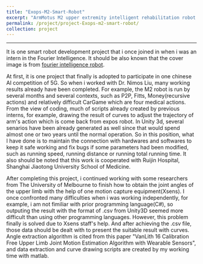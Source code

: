 ```yaml
---
title: "Exops-M2-Smart-Robot"
excerpt: "ArmMotus M2 upper extremity intelligent rehabilitation robot development<br/><img src='/images/Exops-m2-Smart-Robot.png'>"
permalink: /project/project-Exops-m2-smart-robot/
collection: project
---
```


------

It is one smart robot development project that i once joined in when i was an intern in the Fourier Intelligence. It should be also known that the cover image is from [fourier intelligence robot](https://www.fitness-gaming.com/news/health-and-rehab/fourier-m2-enhances-every-stage-of-neurological-rehabilitation.html).

At first, it is one project that finally is adopted to participate in one chinese AI competition of 5G. So when i worked with Dr. Nimos Liu, many working results already have been completed. For example, the M2 robot is run by several months and several contexts, such as P2P, Fitts, Money(recursive actions) and relatively difficult CarGame which are four medical actions. From the view of coding, much of scripts already created by previous interns, for example, drawing the result of curves to adjust the trajectory of arm's action which is come back from expos robot. In Unity 3d, several senarios have been already generated as well since that would spend almost one or two years until the normal operation. So in this position, what I have done is to maintain the connection with hardwares and softwares to keep it safe working and fix bugs if some parameters had been modified, such as running speed, running distance or running total running time. It also should be noted that this work is cooperated with Ruijin Hospital, Shanghai Jiaotong University School of Medicine.

After completing this project, i continued working with some researchers from The University of Melbourne to finish how to obtain the joint angles of the upper limb with the help of one motion capture equipment(Xsens). I once confronted many difficulties when i was working independently, for example, i am not fimiliar with prior programming language(C#), so outputing the result with the format of .csv from Unity3D seemed more difficult than using other programming languages. However, this problem finally is solved due to Xsens staff's help. And after achieving the .csv file, those data should be dealt with to present the suitable result with curves. Angle extraction algorithm is cited from this paper "VanLith 16 Calibration Free Upper Limb Joint Motion Estimation Algorithm with Wearable Sensors", and data extraction and curve drawing scripts are created by my working time with matlab.
